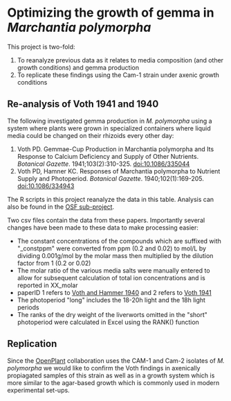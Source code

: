 # Optimizing the growth of gemma in *Marchantia polymorpha*

This project is two-fold:

1. To reanalyze previous data as it relates to media composition (and other growth conditions) and gemma production
2. To replicate these findings using the Cam-1 strain under axenic growth conditions

## Re-analysis of Voth 1941 and 1940

The following investigated gemma production in *M. polymorpha* using a system where plants were grown in specialized containers where liquid media could be changed on their rhizoids every other day:

1. Voth PD. Gemmae-Cup Production in Marchantia polymorpha and Its Response to Calcium Deficiency and Supply of Other Nutrients. *Botanical Gazette*. 1941;103(2):310-325. [doi:10.1086/335044][1]
2. Voth PD, Hamner KC. Responses of Marchantia polymorpha to Nutrient Supply and Photoperiod. *Botanical Gazette*. 1940;102(1):169-205. [doi:10.1086/334943][2]

The R scripts in this project reanalyze the data in this table. Analysis can also be found in the [OSF sub-project][4].

Two csv files contain the data from these papers. Importantly several changes have been made to these data to make processing easier:

* The constant concentrations of the compounds which are suffixed with "_constppm" were converted from ppm (0.2 and 0.02) to mol/L by dividing 0.001g/mol by the molar mass then multiplied by the dilution factor from 1 (0.2 or 0.02)
* The molar ratio of the various media salts were manually entered to allow for subsequent calculation of total ion concentrations and is reported in XX_molar
* paperID 1 refers to [Voth and Hammer 1940][1] and 2 refers to [Voth 1941][2]
* The photoperiod "long" includes the 18-20h light and the 18h light periods
* The ranks of the dry weight of the liverworts omitted in the "short" photoperiod were calculated in Excel using the RANK() function

## Replication

Since the [OpenPlant][3] collaboration uses the CAM-1 and Cam-2 isolates of *M. polymorpha* we would like to confirm the Voth findings in axenically propiagated samples of this strain as well as in a growth system which is more similar to the agar-based growth which is commonly used in modern experimental set-ups.

[1]: http://dx.doi.org/10.1086/335044 (Voth 1940)
[2]: http://dx.doi.org/10.1086/334943 (Voth and Hammer)
[3]: https://www.openplant.org/ (OpenPlant)
[4]: http://dx.doi.org/10.17605/OSF.IO/6CTD8 (OSF project)
